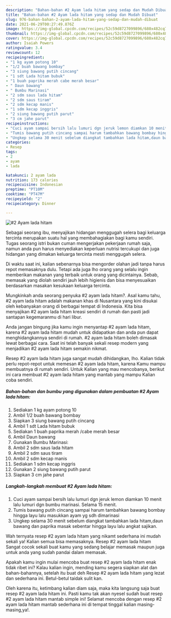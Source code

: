 ```yaml
---
description: "Bahan-bahan #2 Ayam lada hitam yang sedap dan Mudah Dibuat"
title: "Bahan-bahan #2 Ayam lada hitam yang sedap dan Mudah Dibuat"
slug: 976-bahan-bahan-2-ayam-lada-hitam-yang-sedap-dan-mudah-dibuat
date: 2021-06-29T00:27:49.876Z
image: https://img-global.cpcdn.com/recipes/52c59d8727099896/680x482cq70/2-ayam-lada-hitam-foto-resep-utama.jpg
thumbnail: https://img-global.cpcdn.com/recipes/52c59d8727099896/680x482cq70/2-ayam-lada-hitam-foto-resep-utama.jpg
cover: https://img-global.cpcdn.com/recipes/52c59d8727099896/680x482cq70/2-ayam-lada-hitam-foto-resep-utama.jpg
author: Isaiah Powers
ratingvalue: 3.4
reviewcount: 12
recipeingredient:
- "1 kg ayam potong 10"
- "1/2 buah bawang bombay"
- "3 siung bawang putih cincang"
- "1 sdt Lada hitam bubuk"
- "1 buah paprika merah cabe merah besar"
- " Daun bawang"
- " Bumbu Marinasi"
- "2 sdm saus lada hitam"
- "2 sdm saus tiram"
- "2 sdm kecap manis"
- "1 sdm kecap inggris"
- "2 siung bawang putih parut"
- "3 cm jahe parut"
recipeinstructions:
- "Cuci ayam sampai bersih lalu lumuri dgn jeruk lemon diamkan 10 menit lalu lumuri dgn bumbu marinasi. Selama 15 menit."
- "Tumis bawang putih cincang sampai harum tambahkan bawang bombay hingga layu lalu masukkan ayam yg sdh dimarinasi"
- "Ungkep selama 30 menit sebelum diangkat tambahkan lada hitam,daun bawang dan paprika masak sebentar hingga layu lalu angkat sajikan."
categories:
- Resep
tags:
- 2
- ayam
- lada

katakunci: 2 ayam lada 
nutrition: 173 calories
recipecuisine: Indonesian
preptime: "PT10M"
cooktime: "PT47M"
recipeyield: "2"
recipecategory: Dinner

---
```



![#2 Ayam lada hitam](https://img-global.cpcdn.com/recipes/52c59d8727099896/680x482cq70/2-ayam-lada-hitam-foto-resep-utama.jpg)

Sebagai seorang ibu, menyajikan hidangan menggugah selera bagi keluarga tercinta merupakan suatu hal yang membahagiakan bagi kamu sendiri. Tugas seorang istri bukan cuman mengerjakan pekerjaan rumah saja, namun anda pun harus menyediakan keperluan nutrisi tercukupi dan juga hidangan yang dimakan keluarga tercinta mesti menggugah selera.

Di waktu  saat ini, kalian sebenarnya bisa mengorder olahan jadi tanpa harus repot memasaknya dulu. Tetapi ada juga lho orang yang selalu ingin memberikan makanan yang terbaik untuk orang yang dicintainya. Sebab, memasak yang diolah sendiri jauh lebih higienis dan bisa menyesuaikan berdasarkan masakan kesukaan keluarga tercinta. 



Mungkinkah anda seorang penyuka #2 ayam lada hitam?. Asal kamu tahu, #2 ayam lada hitam adalah makanan khas di Nusantara yang kini disukai oleh kebanyakan orang di berbagai tempat di Indonesia. Kita bisa menyajikan #2 ayam lada hitam kreasi sendiri di rumah dan pasti jadi santapan kegemaranmu di hari libur.

Anda jangan bingung jika kamu ingin menyantap #2 ayam lada hitam, karena #2 ayam lada hitam mudah untuk didapatkan dan anda pun dapat menghidangkannya sendiri di rumah. #2 ayam lada hitam boleh dimasak lewat berbagai cara. Saat ini telah banyak sekali resep modern yang menjadikan #2 ayam lada hitam semakin nikmat.

Resep #2 ayam lada hitam juga sangat mudah dihidangkan, lho. Kalian tidak perlu repot-repot untuk memesan #2 ayam lada hitam, karena Kamu mampu membuatnya di rumah sendiri. Untuk Kalian yang mau mencobanya, berikut ini cara membuat #2 ayam lada hitam yang mantab yang mampu Kalian coba sendiri.

<!--inarticleads1-->

##### Bahan-bahan dan bumbu yang digunakan dalam pembuatan #2 Ayam lada hitam:

1. Sediakan 1 kg ayam potong 10
1. Ambil 1/2 buah bawang bombay
1. Siapkan 3 siung bawang putih cincang
1. Ambil 1 sdt Lada hitam bubuk
1. Sediakan 1 buah paprika merah /cabe merah besar
1. Ambil  Daun bawang
1. Gunakan  Bumbu Marinasi:
1. Ambil 2 sdm saus lada hitam
1. Ambil 2 sdm saus tiram
1. Ambil 2 sdm kecap manis
1. Sediakan 1 sdm kecap inggris
1. Gunakan 2 siung bawang putih parut
1. Siapkan 3 cm jahe parut




<!--inarticleads2-->

##### Langkah-langkah membuat #2 Ayam lada hitam:

1. Cuci ayam sampai bersih lalu lumuri dgn jeruk lemon diamkan 10 menit lalu lumuri dgn bumbu marinasi. Selama 15 menit.
1. Tumis bawang putih cincang sampai harum tambahkan bawang bombay hingga layu lalu masukkan ayam yg sdh dimarinasi
1. Ungkep selama 30 menit sebelum diangkat tambahkan lada hitam,daun bawang dan paprika masak sebentar hingga layu lalu angkat sajikan.




Wah ternyata resep #2 ayam lada hitam yang nikamt sederhana ini mudah sekali ya! Kalian semua bisa memasaknya. Resep #2 ayam lada hitam Sangat cocok sekali buat kamu yang sedang belajar memasak maupun juga untuk anda yang sudah pandai dalam memasak.

Apakah kamu ingin mulai mencoba buat resep #2 ayam lada hitam enak tidak ribet ini? Kalau kalian ingin, mending kamu segera siapkan alat dan bahan-bahannya, setelah itu buat deh Resep #2 ayam lada hitam yang lezat dan sederhana ini. Betul-betul taidak sulit kan. 

Oleh karena itu, ketimbang kalian diam saja, maka kita langsung saja buat resep #2 ayam lada hitam ini. Pasti kamu tak akan nyesel sudah buat resep #2 ayam lada hitam mantab simple ini! Selamat mencoba dengan resep #2 ayam lada hitam mantab sederhana ini di tempat tinggal kalian masing-masing,ya!.

